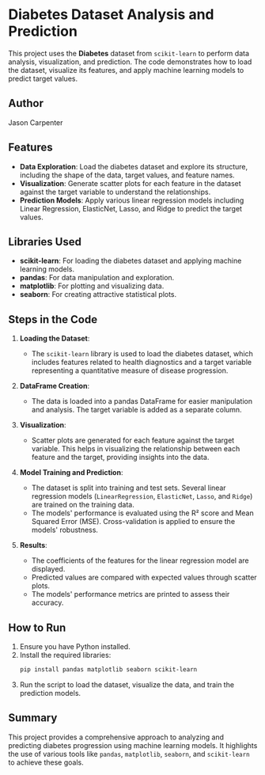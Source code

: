 # Diabetes Dataset Analysis and Prediction

This project uses the **Diabetes** dataset from `scikit-learn` to perform data analysis, visualization, and prediction. The code demonstrates how to load the dataset, visualize its features, and apply machine learning models to predict target values.

## Author

Jason Carpenter

## Features

- **Data Exploration**: Load the diabetes dataset and explore its structure, including the shape of the data, target values, and feature names.
- **Visualization**: Generate scatter plots for each feature in the dataset against the target variable to understand the relationships.
- **Prediction Models**: Apply various linear regression models including Linear Regression, ElasticNet, Lasso, and Ridge to predict the target values.

## Libraries Used

- **scikit-learn**: For loading the diabetes dataset and applying machine learning models.
- **pandas**: For data manipulation and exploration.
- **matplotlib**: For plotting and visualizing data.
- **seaborn**: For creating attractive statistical plots.

## Steps in the Code

1. **Loading the Dataset**:
    - The `scikit-learn` library is used to load the diabetes dataset, which includes features related to health diagnostics and a target variable representing a quantitative measure of disease progression.
  
2. **DataFrame Creation**:
    - The data is loaded into a pandas DataFrame for easier manipulation and analysis. The target variable is added as a separate column.

3. **Visualization**:
    - Scatter plots are generated for each feature against the target variable. This helps in visualizing the relationship between each feature and the target, providing insights into the data.

4. **Model Training and Prediction**:
    - The dataset is split into training and test sets. Several linear regression models (`LinearRegression`, `ElasticNet`, `Lasso`, and `Ridge`) are trained on the training data.
    - The models' performance is evaluated using the R² score and Mean Squared Error (MSE). Cross-validation is applied to ensure the models' robustness.

5. **Results**:
    - The coefficients of the features for the linear regression model are displayed.
    - Predicted values are compared with expected values through scatter plots.
    - The models' performance metrics are printed to assess their accuracy.

## How to Run

1. Ensure you have Python installed.
2. Install the required libraries:
    ```bash
    pip install pandas matplotlib seaborn scikit-learn
    ```
3. Run the script to load the dataset, visualize the data, and train the prediction models.

## Summary

This project provides a comprehensive approach to analyzing and predicting diabetes progression using machine learning models. It highlights the use of various tools like `pandas`, `matplotlib`, `seaborn`, and `scikit-learn` to achieve these goals.
